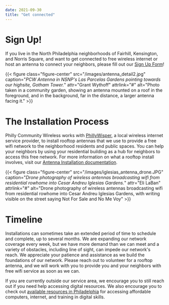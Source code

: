 ```yaml
---
date: 2021-09-30
title: "Get connected"
---
```


# Sign Up!

If you live in the North Philadelphia neighborhoods of Fairhill, Kensington, and Norris Square, and want to get connected to free wireless internet or host an antenna to connect your neighbors, please fill out our [Sign Up Form](https://tally.so/r/mR8VM9)!

{{< figure class="figure-center" src="/images/antenna_detail2.jpg" caption="*PCW Antenna in NSNP's Las Parcelas Gardens pointing towards our highsite, Gotham Tower.*" attr="Grant Wythoff" attrlink="#" alt="Photo taken in a community garden, showing an antenna mounted on a roof in the foreground, and in the background, far in the distance, a larger antenna facing it." >}}

# The Installation Process

Philly Community Wireless works with [PhillyWisper](https://phillywisper.net), a local wireless internet service provider, to install rooftop antennas that we use to provide a free wifi network to the neighborhood residents and public spaces. You can help your neighbors by using your residential building as a hub for neighbors to access this free network. For more information on what a rooftop install involves, visit our [Antenna Installation documentation](https://github.com/phillycommunitywireless/docs/blob/main/docs/installations.md). 

{{< figure class="figure-center" src="/images/iglesias_antenna_drone.JPG" caption="*Drone photography of wireless antennas broadcasting wifi from residential rowhome into Cesar Andreu Iglesias Gardens.*" attr="Eli LaBan" attrlink="#" alt="Drone photography of wireless antennas broadcasting wifi from residential rowhome into Cesar Andreu Iglesias Gardens, with writing visible on the street saying Not For Sale and No Me Voy" >}}

# Timeline

Installations can sometimes take an extended period of time to schedule and complete, up to several months. We are expanding our network coverage every week, but we have more demand than we can meet and a variety of obstacles, including line of sight, can impede our network's reach. We appreciate your patience and assistance as we build the foundations of our network. Please reach out to volunteer for a rooftop antenna, and we will work with you to provide you and your neighbors with free wifi service as soon as we can. 

If you are currently outside our service area, we encourage you to still reach out if you need help accessing digital resources. We also encourage you to check out [available resources in Philadelphia](https://phillycommunitywireless.org/resources/) for accessing affordable computers, internet, and training in digital skills. 
